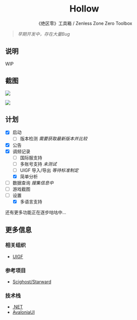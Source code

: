 
<h1 align="center">Hollow</h1>
<p align="center">《绝区零》工具箱 / Zenless Zone Zero Toolbox</p>

> *早期开发中，存在大量Bug*

## 说明

WIP

## 截图
![](https://i.ibb.co/1J9XSc4/1.webp)

![](https://i.ibb.co/6rZqqSm/2.webp)

## 计划
- [x] 启动
  - [ ] 版本检测 *需要获取最新版本并比较*
- [x] 公告
- [x] 调频记录
  - [ ] 国际服支持
  - [ ] 多账号支持 *未测试*
  - [ ] UIGF 导入/导出 *等待标准制定*
  - [x] 简单分析
- [ ] 数据查询 *搜集信息中*
- [ ] 游戏截图
- [ ] 设置
  - [x] 多语言支持

还有更多功能正在逐步咕咕中...

## 更多信息

### 相关组织
- [UIGF](https://uigf.org/)

### 参考项目
- [Scighost/Starward](https://github.com/Scighost/Starward)

### 技术栈
- [.NET](https://dotnet.microsoft.com/)
- [AvaloniaUI](https://avaloniaui.net/)